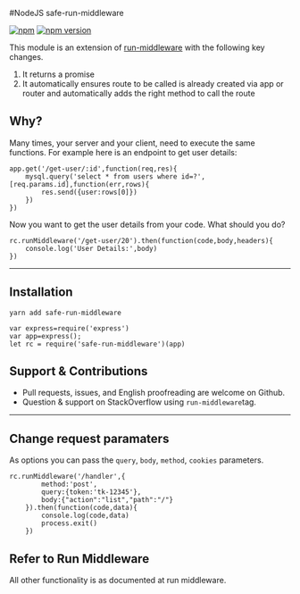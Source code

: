 #NodeJS safe-run-middleware

[![npm](https://img.shields.io/npm/dt/run-middleware.svg?maxAge=2592000)](https://www.npmjs.com/package/safe-run-middleware)
[![npm version](https://badge.fury.io/js/safe-run-middleware.svg)](https://badge.fury.io/js/safe-run-middleware)

This module is an extension of [run-middleware](https://www.npmjs.com/package/run-middleware) with the following key changes.
1. It returns a promise 
2. It automatically ensures route to be called is already created via app or router and automatically adds the right method to call the route

## Why?

Many times, your server and your client, need to execute the same functions. For example here is an endpoint to get user details:

    app.get('/get-user/:id',function(req,res){
    	mysql.query('select * from users where id=?',[req.params.id],function(err,rows){
    		res.send({user:rows[0]})
    	})
    })

Now you want to get the user details from your code. What should you do?

    rc.runMiddleware('/get-user/20').then(function(code,body,headers){
    	console.log('User Details:',body)
    })

---

## Installation

    yarn add safe-run-middleware

    var express=require('express')
    var app=express();
    let rc = require('safe-run-middleware')(app)

## Support & Contributions

* Pull requests, issues, and English proofreading are welcome on Github.
* Question & support on StackOverflow using `run-middleware`tag.

---

## Change request paramaters

As options you can pass the `query`, `body`, `method`, `cookies` parameters.

    rc.runMiddleware('/handler',{
    		method:'post',
    		query:{token:'tk-12345'},
    		body:{"action":"list","path":"/"}
    	}).then(function(code,data){
    		console.log(code,data)
    		process.exit()
    	})

## Refer to Run Middleware
All other functionality is as documented at run middleware.

